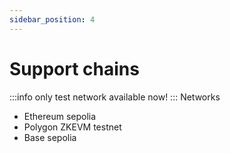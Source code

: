 ```yaml
---
sidebar_position: 4
---
```


# Support chains
:::info
only test network available now!
:::
Networks
- Ethereum sepolia
- Polygon ZKEVM testnet
- Base sepolia